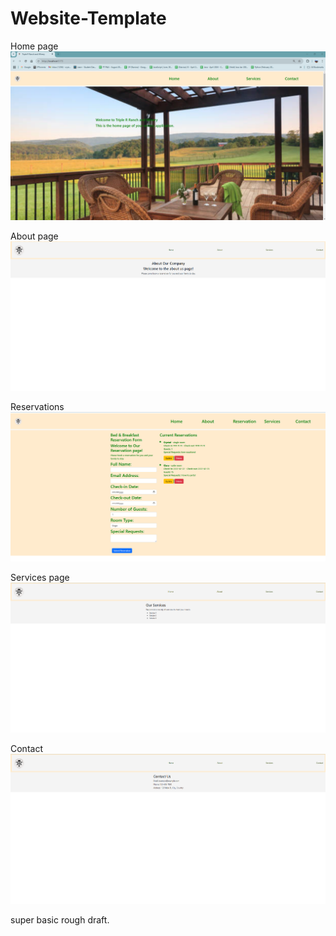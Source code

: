 # Website-Template

Home page 
![alt text](image.png)

About page 
![alt text](image-1.png)

Reservations
![alt text](image-5.png)

Services page 
![alt text](image-2.png)

Contact 
![alt text](image-3.png)

super basic rough draft. 